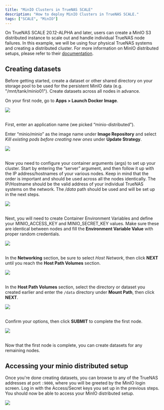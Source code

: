 ```yaml
---
title: "MinIO Clusters in TrueNAS SCALE"
description: "How to deploy MinIO Clusters in TrueNAS SCALE."
tags: ["SCALE", "MinIO"]
---
```


On TrueNAS SCALE 20.12-ALPHA and later, users can create a MinIO S3 distributed instance to scale out and handle individual TrueNAS node failures. In this example, we will be using four physical TrueNAS systems and creating a distributed cluster.
For more information on MinIO distributed setups, please refer to their [documentation](https://docs.min.io/docs/distributed-minio-quickstart-guide.html).

## Creating datasets

Before getting started, create a dataset or other shared directory on your storage pool to be used for the persistent MinIO data (e.g. "/mnt/tank/minio01"). Create datasets across all nodes in advance.

On your first node, go to **Apps > Launch Docker Image**.

<img src="/images/minIO-launch-docker-image-1.png">
<br><br>

First, enter an application name (we picked “minio-distributed").

Enter “minio/minio” as the image name under **Image Repository** and select _Kill existing pods before creating new ones_ under **Update Strategy**.

<img src="/images/minIO-name-your-instance-2.png">
<br><br>

Now you need to configure your container arguments (args) to set up your cluster. Start by entering the “server” argument, and then follow it up with the IP address/hostnames of your various nodes. Keep in mind that the order is important and should be used across all the nodes identically. The IP/Hostname should be the valid address of your individual TrueNAS systems on the network. The _/data_ path should be used and will be set up in the next steps.

<img src="/images/minIO-enter-container-args-3.png">
<br><br>

Next, you will need to create Container Environment Variables and define your MINIO_ACCESS_KEY and MINIO_SECRET_KEY values. Make sure these are identical between nodes and fill the **Environment Variable Value** with proper random credentials.

<img src="/images/minIO-environmental-variable-name-4.png">
<br><br>

In the **Networking** section, be sure to select _Host Network_, then click **NEXT** until you reach the **Host Path Volumes** section.

<img src="/images/minIO-host-network-5.png">
<br><br>

In the **Host Path Volumes** section, select the directory or dataset you created earlier and enter the `/data` directory under **Mount Path**, then click **NEXT**.

<img src="/images/minIO-host-path-volumes-6.png">
<br><br>

Confirm your options, then click **SUBMIT** to complete the first node.

<img src="/images/minIO-confirm-options-7.png">
<br><br>

Now that the first node is complete, you can create datasets for any remaining nodes.

## Accessing your minio distributed setup

Once you're done creating datasets, you can browse to any of the TrueNAS addresses at port `:9000`, where you will be greeted by the MinIO login screen. Log in with the Access/Secret keys you set up in the previous steps. You should now be able to access your MinIO distributed setup.

<img src="/images/minIO-minio-login-screen-8.png">
<br><br>

